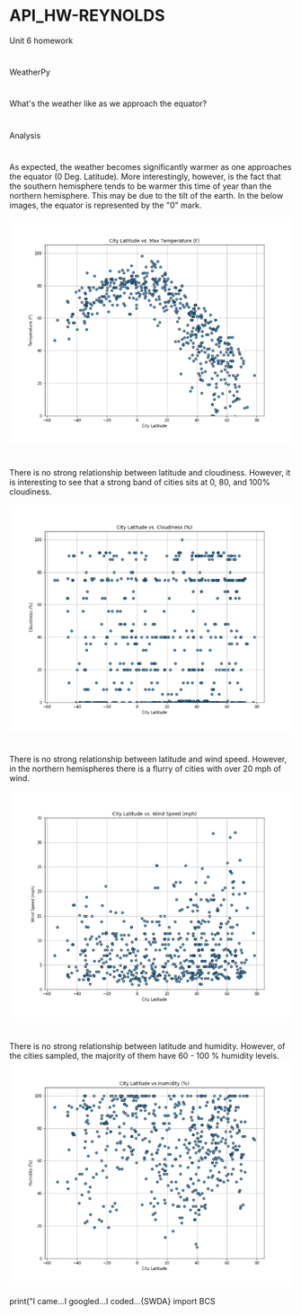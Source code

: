 # API_HW-REYNOLDS
Unit 6 homework
#
WeatherPy
#
What's the weather like as we approach the equator?
#

Analysis

#

As expected, the weather becomes significantly warmer as one approaches the equator (0 Deg. Latitude). More interestingly, however, is the fact that the southern hemisphere tends to be warmer this time of year than the northern hemisphere. This may be due to the tilt of the earth. In the below images, the equator is represented by the "0" mark.

![API_HW-REYNOLDS](https://github.com/afr5057/API_HW-REYNOLDS/blob/master/API%20HW%20Reynolds/CityLat_v_Temp.png)

#

There is no strong relationship between latitude and cloudiness. However, it is interesting to see that a strong band of cities sits at 0, 80, and 100% cloudiness.

![API_HW-REYNOLDS](https://github.com/afr5057/API_HW-REYNOLDS/blob/master/API%20HW%20Reynolds/CityLat_v_Cld.png)

#

There is no strong relationship between latitude and wind speed. However, in the northern hemispheres there is a flurry of cities with over 20 mph of wind.

![API_HW-REYNOLDS](https://github.com/afr5057/API_HW-REYNOLDS/blob/master/API%20HW%20Reynolds/CityLat_v_WndSpd.png)

#

There is no strong relationship between latitude and humidity. However, of the cities sampled, the majority of them have 60 - 100 % humidity levels.
![API_HW-REYNOLDS](https://github.com/afr5057/API_HW-REYNOLDS/blob/master/API%20HW%20Reynolds/CityLat_v_Hmdty.png)





print("I came...I googled...I coded...{SWDA} import BCS
